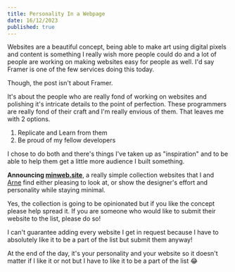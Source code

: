 ```yaml
---
title: Personality In a Webpage
date: 16/12/2023
published: true
---
```


Websites are a beautiful concept, being able to make art using digital pixels and content is something I really wish more people could do and a lot of people are working on making websites easy for people as well. I'd say Framer is one of the few services doing this today. 

Though, the post isn't about Framer. 

It's about the people who are really fond of working on websites and polishing it's intricate details to the point of perfection. These programmers are really fond of their craft and I'm really envious of them. That leaves me with 2 options. 

1. Replicate and Learn from them 
2. Be proud of my fellow developers 

I chose to do both and there's things I've taken up as "inspiration" and to be able to help them get a little more audience I built something. 

**Announcing [minweb.site](https://minweb.site)**, a really simple collection websites that I and [Arne](https://www.wiesson.dev) find either pleasing to look at, or show the designer's effort and personality while staying minimal. 

Yes, the collection is going to be opinionated but if you like the concept please help spread it. If you are someone who would like to submit their website to the list, please do so! 

I can't guarantee adding every website I get in request because I have to absolutely like it to be a part of the list but submit them anyway!

At the end of the day, it's your personality and your website so it doesn't matter if I like it or not but I have to like it to be a part of the list 😂
